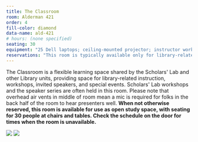 ```yaml
---
title: The Classroom
room: Alderman 421
order: 4
fill-color: diamond
data-name: ald-421
# hours: (none specified)
seating: 30
equipment: "25 Dell laptops; ceiling-mounted projector; instructor workstation with desktop, audio, and video."
reservations: "This room is typically available only for library-related instruction and activities. Please contact [libevents@virginia.edu](mailto:libevents@virginia.edu) for more information."
---
```


The Classroom is a flexible learning space shared by the Scholars' Lab and other Library units, providing space for library-related instruction, workshops, invited speakers, and special events. Scholars' Lab workshops and the speaker series are often held in this room. Please note that overhead air vents in middle of room mean a mic is required for folks in the back half of the room to hear presenters well. **When not otherwise reserved, this room is available for use as open study space, with seating for 30 people at chairs and tables. Check the schedule on the door for times when the room is unavailable.**

[![](http://www.scholarslab.org/wp-content/uploads/2012/10/slabalderman42101-110x110.jpg)](http://www.scholarslab.org/wp-content/uploads/2012/10/slabalderman42101.jpg) [![](http://www.scholarslab.org/wp-content/uploads/2012/10/slabalderman42102-110x110.jpg)](http://www.scholarslab.org/wp-content/uploads/2012/10/slabalderman42102.jpg)

<!--
 	
* **Size:** seating for 30 people
 	
* **Equipment:** 25 Dell laptops; ceiling-mounted projector; instructor workstation with desktop, audio, and video.
 	
* **Reservations:** This room is typically available only for library-related instruction and activities. Please contact [libevents@virginia.edu](mailto:libevents@virginia.edu) for more information.

-->
